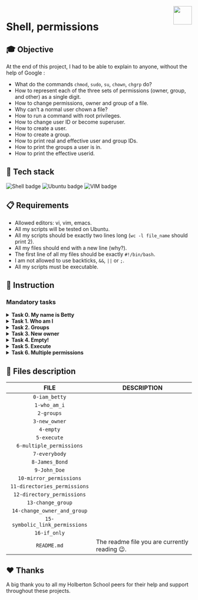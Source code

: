 <img  height="50px" align="right" src="https://apply.holbertonschool.com/holberton-logo.png">

# Shell, permissions

## 🎓 Objective

At the end of this project, I had to be able to explain to anyone, without the help of Google :

- What do the commands `chmod`, `sudo`, `su`, `chown`, `chgrp` do?
- How to represent each of the three sets of permissions (owner, group, and other) as a single digit.
- How to change permissions, owner and group of a file.
- Why can’t a normal user chown a file?
- How to run a command with root privileges.
- How to change user ID or become superuser.
- How to create a user.
- How to create a group.
- How to print real and effective user and group IDs.
- How to print the groups a user is in.
- How to print the effective userid.

## 🔨 Tech stack

<p align="left">
    <img src="https://img.shields.io/badge/Shell-000000?logo=powerShell&logoColor=white&style=for-the-badge" alt="Shell badge">
    <img src="https://img.shields.io/badge/UBUNTU-e95420?logo=ubuntu&logoColor=white&style=for-the-badge" alt="Ubuntu badge">
    <img src="https://img.shields.io/badge/VIM-019733?logo=vim&logoColor=white&style=for-the-badge" alt="VIM badge">
<p>

## 📋 Requirements

- Allowed editors: vi, vim, emacs.
- All my scripts will be tested on Ubuntu.
- All my scripts should be exactly two lines long (`wc -l file_name` should print 2).
- All my files should end with a new line (why?).
- The first line of all my files should be exactly `#!/bin/bash`.
- I am not allowed to use backticks, `&&`, `||` or `;`.
- All my scripts must be executable.

## 📝 Instruction

### <span id="mandatory-tasks">Mandatory tasks</span>

<details>
	<summary>
		<b>Task 0. My name is Betty</b>
	</summary>
	<br>

Create a script that switches the current user to the user `betty`.
- You should use exactly 8 characters for your command (+1 character for the new line).
- You can assume that the user betty will exist when we will run your script.

```
julien@ubuntu:/tmp/h$ tail -1 0-iam_betty | wc -c
9
julien@ubuntu:/tmp/h$
```
#
**Repo:**
- GitHub repository: `holbertonschool-shell`.
- Directory: `permissions`.
- File: `0-iam_betty`.
<hr>
</details>

<details>
	<summary>
		<b>Task 1. Who am I</b>
	</summary>
	<br>

Write a script that prints the effective username of the current user.
```
julien@ubuntu:/tmp/h$ ./1-who_am_i
julien
julien@ubuntu:/tmp/h$ 
```
#
**Repo:**
- GitHub repository: `holbertonschool-shell`.
- Directory: `permissions`.
- File: `1-who_am_i`.
<hr>
</details>

<details>
	<summary>
		<b>Task 2. Groups</b>
	</summary>
	<br>

Write a script that prints all the groups the current user is part of.
```
julien@ubuntu:/tmp/h$ ./2-groups
julien adm cdrom sudo dip plugdev lpadmin sambashare
julien@ubuntu:/tmp/h$ 
```
Note: depending on the user, you will get a different output.
#
**Repo:**
- GitHub repository: `holbertonschool-shell`.
- Directory: `permissions`.
- File: `2-groups`.
<hr>
</details>

<details>
	<summary>
		<b>Task 3. New owner</b>
	</summary>
	<br>

Write a script that changes the owner of the file `hello` to the user `betty`.
```
julien@ubuntu:/tmp/h$ ls -l
total 4
-rwxrw-r-- 1 julien julien 30 Sep 20 14:23 3-new_owner
-rw-rw-r-- 1 julien julien  0 Sep 20 14:18 hello
julien@ubuntu:/tmp/h$ sudo ./3-new_owner 
julien@ubuntu:/tmp/h$ ls -l
total 4
-rwxrw-r-- 1 julien julien 30 Sep 20 14:23 3-new_owner
-rw-rw-r-- 1 betty  julien  0 Sep 20 14:18 hello
julien@ubuntu:/tmp/h$
```
#
**Repo:**
- GitHub repository: `holbertonschool-shell`.
- Directory: `permissions`.
- File: `3-new_owner`.
<hr>
</details>

<details>
	<summary>
		<b>Task 4. Empty!</b>
	</summary>
	<br>

Write a script that creates an empty file called `hello`.
#
**Repo:**
- GitHub repository: `holbertonschool-shell`.
- Directory: `permissions`.
- File: `4-empty`.
<hr>
</details>

<details>
	<summary>
		<b>Task 5. Execute</b>
	</summary>
	<br>

Write a script that adds execute permission to the owner of the file `hello`.
- The file `hello` will be in the working directory.
```julien@ubuntu:/tmp/h$ ls -l
total 8
-rwxrw-r-- 1 julien julien 28 Sep 20 14:26 5-execute
-rw-rw-r-- 1 julien julien 23 Sep 20 14:25 hello
julien@ubuntu:/tmp/h$ ./hello
bash: ./hello: Permission denied
julien@ubuntu:/tmp/h$ ./5-execute 
julien@ubuntu:/tmp/h$ ls -l
total 8
-rwxrw-r-- 1 julien julien 28 Sep 20 14:26 5-execute
-rwxrw-r-- 1 julien julien 23 Sep 20 14:25 hello
julien@ubuntu:/tmp/h$ 

```
#
**Repo:**
- GitHub repository: `holbertonschool-shell`.
- Directory: `permissions`.
- File: `5-execute`.
<hr>
</details>

<details>
	<summary>
		<b>Task 6. Multiple permissions</b>
	</summary>
	<br>

Write a script that adds execute permission to the owner and the group owner, and read permission to other users, to the file `hello`.
- The file `hello` will be in the working directory.
```
julien@ubuntu:/tmp/h$ ls -l
total 8
-rwxrw-r-- 1 julien julien 36 Sep 20 14:31 6-multiple_permissions
-rw-r----- 1 julien julien 23 Sep 20 14:25 hello
julien@ubuntu:/tmp/h$ ./6-multiple_permissions 
julien@ubuntu:/tmp/h$ ls -l
total 8
-rwxrw-r-- 1 julien julien 36 Sep 20 14:31 6-multiple_permissions
-rwxr-xr-- 1 julien julien 23 Sep 20 14:25 hello
julien@ubuntu:/tmp/h$ 
```
#
**Repo:**
- GitHub repository: `holbertonschool-shell`.
- Directory: `permissions`.
- File: `6-multiple_permissions`.
<hr>
</details>

## 📂 Files description

| **FILE** | **DESCRIPTION** |
| :-----: | ----- |
| `0-iam_betty` | |
| `1-who_am_i` | |
| `2-groups` | |
| `3-new_owner` | |
| `4-empty` | |
| `5-execute` | |
| `6-multiple_permissions` | |
| `7-everybody` | |
| `8-James_Bond` | |
| `9-John_Doe` | |
| `10-mirror_permissions` | |
| `11-directories_permissions` | |
| `12-directory_permissions` | |
| `13-change_group` | |
| `14-change_owner_and_group` | |
| `15-symbolic_link_permissions` | |
| `16-if_only` | |
| `README.md` | The readme file you are currently reading 😉. |



## ♥️ Thanks

A big thank you to all my Holberton School peers for their help and support throughout these projects.
